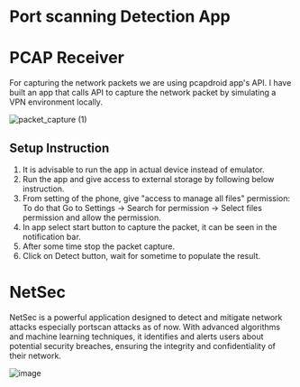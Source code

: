 # Port scanning Detection App

# PCAP Receiver
For capturing the network packets we are using pcapdroid app's API. I have built an app that calls API to capture the network packet by simulating a VPN environment locally.

![packet_capture (1)](https://github.com/abhi5h3k-5ingh/NetSec/assets/99336612/49ec449e-2e40-4693-becb-bd332f55f64f)

## Setup Instruction
1. It is advisable to run the app in actual device instead of emulator.
2. Run the app and give access to external storage by following below instruction.
3. From setting of the phone, give "access to manage all files" permission:
     To do that Go to Settings ->
     Search for permission ->
     Select files permission and allow the permission.
4. In app select start button to capture the packet, it can be seen in the notification bar.
5. After some time stop the packet capture.
6. Click on Detect button, wait for sometime to populate the result.

# NetSec
NetSec is a powerful application designed to detect and mitigate network attacks especially portscan attacks as of now. With advanced algorithms and machine learning techniques, it identifies and alerts users about potential security breaches, ensuring the integrity and confidentiality of their network. 

![image](https://github.com/abhi5h3k-5ingh/NetSec/assets/99336612/0bd96e37-2986-4ae6-ac9e-61d41ccefdd0)



